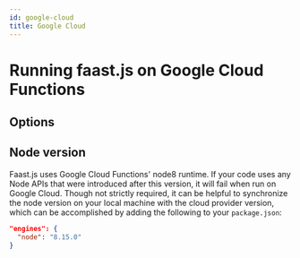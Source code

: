 ```yaml
---
id: google-cloud
title: Google Cloud
---
```


# Running faast.js on Google Cloud Functions

## Options

## Node version

Faast.js uses Google Cloud Functions' node8 runtime. If your code uses any Node
APIs that were introduced after this version, it will fail when run on Google
Cloud. Though not strictly required, it can be helpful to synchronize the node
version on your local machine with the cloud provider version, which can be
accomplished by adding the following to your `package.json`:

```json
"engines": {
  "node": "8.15.0"
}
```
